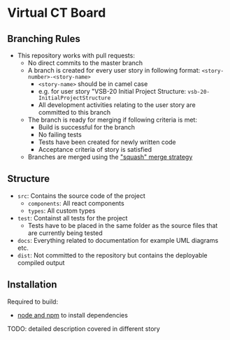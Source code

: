 # Virtual CT Board

## Branching Rules
* This repository works with pull requests:
  * No direct commits to the master branch
  * A branch is created for every user story in following format: `<story-number>-<story-name>`
    * `<story-name>` should be in camel case
    * e.g. for user story "VSB-20 Initial Project Structure: `vsb-20-InitialProjectStructure`
    * All development activities relating to the user story are committed to this branch
  * The branch is ready for merging if following criteria is met:
    * Build is successful for the branch
    * No failing tests
    * Tests have been created for newly written code
    * Acceptance criteria of story is satisfied
  * Branches are merged using the ["squash" merge strategy](https://docs.github.com/en/repositories/configuring-branches-and-merges-in-your-repository/configuring-pull-request-merges/about-merge-methods-on-github#squashing-your-merge-commits)

## Structure
* `src`: Contains the source code of the project
  * `components`: All react components
  * `types`: All custom types
* `test`: Containst all tests for the project
  * Tests have to be placed in the same folder as the source files that are currently being tested
* `docs`: Everything related to documentation for example UML diagrams etc.
* `dist`: Not committed to the repository but contains the deployable compiled output

## Installation

Required to build:
* [node and npm](https://nodejs.org/en/download) to install dependencies

TODO: detailed description covered in different story